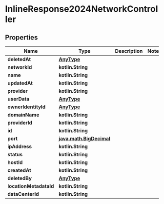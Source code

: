 
# InlineResponse2024NetworkController

## Properties
Name | Type | Description | Notes
------------ | ------------- | ------------- | -------------
**deletedAt** | [**AnyType**](.md) |  | 
**networkId** | **kotlin.String** |  | 
**name** | **kotlin.String** |  | 
**updatedAt** | **kotlin.String** |  | 
**provider** | **kotlin.String** |  | 
**userData** | [**AnyType**](.md) |  | 
**ownerIdentityId** | [**AnyType**](.md) |  | 
**domainName** | **kotlin.String** |  | 
**providerId** | **kotlin.String** |  | 
**id** | **kotlin.String** |  | 
**port** | [**java.math.BigDecimal**](java.math.BigDecimal.md) |  | 
**ipAddress** | **kotlin.String** |  | 
**status** | **kotlin.String** |  | 
**hostId** | **kotlin.String** |  | 
**createdAt** | **kotlin.String** |  | 
**deletedBy** | [**AnyType**](.md) |  | 
**locationMetadataId** | **kotlin.String** |  | 
**dataCenterId** | **kotlin.String** |  | 



